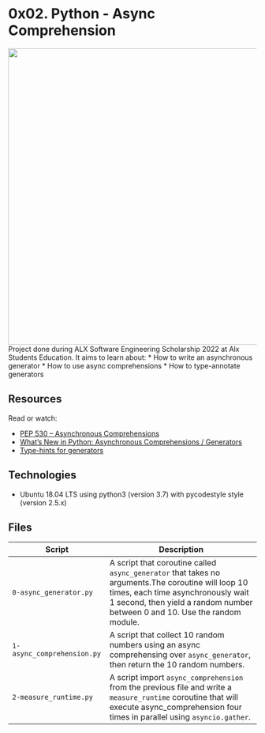 # 0x02. Python - Async Comprehension
<img src="https://dev.to/social_previews/article/225164.png" width="600px"/>
Project done during ALX Software Engineering Scholarship 2022 at Alx Students Education. It aims to learn about:
* How to write an asynchronous generator
* How to use async comprehensions
* How to type-annotate generators

## Resources
Read or watch:

* [PEP 530 – Asynchronous Comprehensions](https://peps.python.org/pep-0530/)
* [What’s New in Python: Asynchronous Comprehensions / Generators](https://www.blog.pythonlibrary.org/2017/02/14/whats-new-in-python-asynchronous-comprehensions-generators/)
* [Type-hints for generators](https://stackoverflow.com/questions/42531143/how-to-type-hint-a-generator-in-python-3)

## Technologies
* Ubuntu 18.04 LTS using python3 (version 3.7) with pycodestyle style (version 2.5.x)

## Files
|Script|Description|
|-----------|-------------------------|
|`0-async_generator.py`| A script that coroutine called `async_generator` that takes no arguments.The coroutine will loop 10 times, each time asynchronously wait 1 second, then yield a random number between 0 and 10. Use the random module.|
|`1-async_comprehension.py`|A script that collect 10 random numbers using an async comprehensing over `async_generator`, then return the 10 random numbers.|
|`2-measure_runtime.py`|A script import `async_comprehension` from the previous file and write a `measure_runtime` coroutine that will execute async_comprehension four times in parallel using `asyncio.gather`.|
